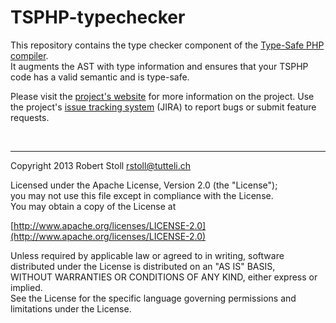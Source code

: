 # TSPHP-typechecker

This repository contains the type checker component of the [Type-Safe PHP compiler](https://github.com/tsphp/tsphp "TSPHP compiler").  
It augments the AST with type information and ensures that your TSPHP code has a valid semantic and is type-safe.

Please visit the [project's website](http://tsphp.ch/) for more information on the project.
Use the project's [issue tracking system](http://tsphp.ch/jira) (JIRA) to report bugs or submit feature requests.

<br/>

---

Copyright 2013 Robert Stoll <rstoll@tutteli.ch>

Licensed under the Apache License, Version 2.0 (the "License");  
you may not use this file except in compliance with the License.  
You may obtain a copy of the License at  

[http://www.apache.org/licenses/LICENSE-2.0](http://www.apache.org/licenses/LICENSE-2.0)

Unless required by applicable law or agreed to in writing, software  
distributed under the License is distributed on an "AS IS" BASIS,  
WITHOUT WARRANTIES OR CONDITIONS OF ANY KIND, either express or implied.  
See the License for the specific language governing permissions and  
limitations under the License.